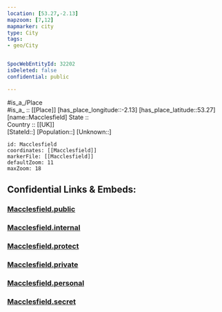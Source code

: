 ```yaml
---
location: [53.27,-2.13] 
mapzoom: [7,12] 
mapmarker: city 
type: City
tags:
- geo/City


SpocWebEntityId: 32202
isDeleted: false
confidential: public

---
```

#is_a_/Place  
#is_a_ :: [[Place]] 
[has_place_longitude::-2.13] 
[has_place_latitude::53.27] 
[name::Macclesfield] 
State ::  
Country :: [[UK]]  
[StateId::] 
[Population::] 
[Unknown::] 


```leaflet
id: Macclesfield
coordinates: [[Macclesfield]] 
markerFile: [[Macclesfield]] 
defaultZoom: 11 
maxZoom: 18
```


## Confidential Links & Embeds: 

### [Macclesfield.public](/_public/\Earth\Continent\Europe\Europe~North\UK\England\Regions~England\North_West_England\Cheshire-East\cities~Cheshire-EastMacclesfield.public.md) 

### [Macclesfield.internal](/_internal/\Earth\Continent\Europe\Europe~North\UK\England\Regions~England\North_West_England\Cheshire-East\cities~Cheshire-EastMacclesfield.internal.md) 

### [Macclesfield.protect](/_protect/\Earth\Continent\Europe\Europe~North\UK\England\Regions~England\North_West_England\Cheshire-East\cities~Cheshire-EastMacclesfield.protect.md) 

### [Macclesfield.private](/_private/\Earth\Continent\Europe\Europe~North\UK\England\Regions~England\North_West_England\Cheshire-East\cities~Cheshire-EastMacclesfield.private.md) 

### [Macclesfield.personal](/_personal/\Earth\Continent\Europe\Europe~North\UK\England\Regions~England\North_West_England\Cheshire-East\cities~Cheshire-EastMacclesfield.personal.md) 

### [Macclesfield.secret](/_secret/\Earth\Continent\Europe\Europe~North\UK\England\Regions~England\North_West_England\Cheshire-East\cities~Cheshire-EastMacclesfield.secret.md)

